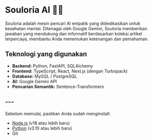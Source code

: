 # Souloria AI 🧠✨

Souloria adalah mesin pencari AI empatik yang didedikasikan untuk kesehatan mental. Ditenagai oleh Google Gemini, Souloria memberikan jawaban yang mendukung dan informatif berdasarkan koleksi artikel terpercaya, membantu Anda menemukan ketenangan dan pemahaman.

## Teknologi yang digunakan

* **Backend:** Python, FastAPI, SQLAlchemy
* **Frontend:** TypeScript, React, Next.js (dengan Turbopack)
* **Database:** MySQL / PostgreSQL
* **AI:** Google Gemini API
* **Pencarian Semantik:** Sentence-Transformers

## ---

Sebelum memulai, pastikan Anda sudah menginstall:
* [Node.js](https://nodejs.org/en/) (v18 atau lebih baru)
* [Python](https://www.python.org/downloads/) (v3.10 atau lebih baru)
* Git


